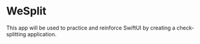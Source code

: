 # WeSplit
This app will be used to practice and reinforce SwiftUI by creating a check-splitting application.
